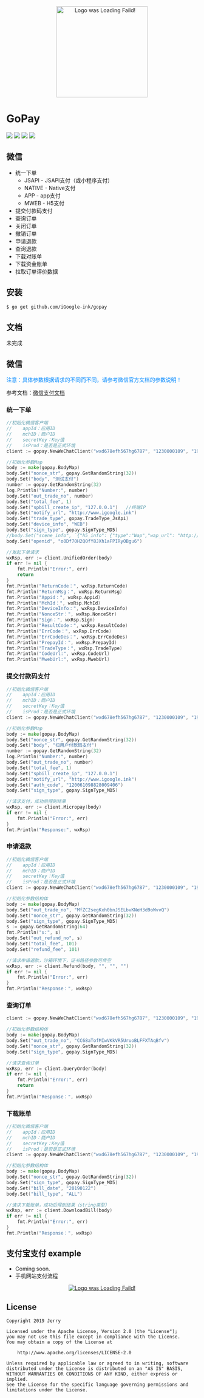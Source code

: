 
<div align=center><img width="240" height="240" alt="Logo was Loading Faild!" src="https://raw.githubusercontent.com/iGoogle-ink/gopay/master/logo.png"/></div>

# GoPay

<a href="https://www.igoogle.ink" target="_blank"><img src="https://img.shields.io/badge/Author-Jerry-blue.svg"/></a>
<a href="https://golang.org" target="_blank"><img src="https://img.shields.io/badge/Golang-1.11+-brightgreen.svg"/></a>
<img src="https://img.shields.io/badge/Build-passing-brightgreen.svg"/>
<a href="http://www.apache.org/licenses/LICENSE-2.0" target="_blank"><img src="https://img.shields.io/badge/License-Apache 2-blue.svg"/></a>

## 微信
* 统一下单
    * JSAPI - JSAPI支付（或小程序支付）
    * NATIVE - Native支付
    * APP - app支付
    * MWEB - H5支付
* 提交付款码支付
* 查询订单
* 关闭订单
* 撤销订单
* 申请退款
* 查询退款
* 下载对账单
* 下载资金账单
* 拉取订单评价数据


## 安装

```bash
$ go get github.com/iGoogle-ink/gopay
```

## 文档

未完成

## 微信

<font color='#0088ff'>注意：具体参数根据请求的不同而不同，请参考微信官方文档的参数说明！</font>

参考文档：[微信支付文档](https://pay.weixin.qq.com/wiki/doc/api/index.html)


### 统一下单
```go
//初始化微信客户端
//    appId：应用ID
//    mchID：商户ID
//    secretKey：Key值
//    isProd：是否是正式环境
client := gopay.NewWeChatClient("wxd678efh567hg6787", "1230000109", "192006250b4c09247ec02edce69f6a2d", false)

//初始化参数Map
body := make(gopay.BodyMap)
body.Set("nonce_str", gopay.GetRandomString(32))
body.Set("body", "测试支付")
number := gopay.GetRandomString(32)
log.Println("Number:", number)
body.Set("out_trade_no", number)
body.Set("total_fee", 1)
body.Set("spbill_create_ip", "127.0.0.1")   //终端IP
body.Set("notify_url", "http://www.igoogle.ink")
body.Set("trade_type", gopay.TradeType_JsApi)
body.Set("device_info", "WEB")
body.Set("sign_type", gopay.SignType_MD5)
//body.Set("scene_info", `{"h5_info": {"type":"Wap","wap_url": "http://www.igoogle.ink","wap_name": "测试支付"}}`)
body.Set("openid", "o0Df70H2Q0fY8JXh1aFPIRyOBgu6")

//发起下单请求
wxRsp, err := client.UnifiedOrder(body)
if err != nil {
	fmt.Println("Error:", err)
	return
}
fmt.Println("ReturnCode：", wxRsp.ReturnCode)
fmt.Println("ReturnMsg：", wxRsp.ReturnMsg)
fmt.Println("Appid：", wxRsp.Appid)
fmt.Println("MchId：", wxRsp.MchId)
fmt.Println("DeviceInfo：", wxRsp.DeviceInfo)
fmt.Println("NonceStr：", wxRsp.NonceStr)
fmt.Println("Sign：", wxRsp.Sign)
fmt.Println("ResultCode：", wxRsp.ResultCode)
fmt.Println("ErrCode：", wxRsp.ErrCode)
fmt.Println("ErrCodeDes：", wxRsp.ErrCodeDes)
fmt.Println("PrepayId：", wxRsp.PrepayId)
fmt.Println("TradeType：", wxRsp.TradeType)
fmt.Println("CodeUrl:", wxRsp.CodeUrl)
fmt.Println("MwebUrl:", wxRsp.MwebUrl)
```

### 提交付款码支付
```go
//初始化微信客户端
//    appId：应用ID
//    mchID：商户ID
//    secretKey：Key值
//    isProd：是否是正式环境
client := gopay.NewWeChatClient("wxd678efh567hg6787", "1230000109", "192006250b4c09247ec02edce69f6a2d", false)

//初始化参数Map
body := make(gopay.BodyMap)
body.Set("nonce_str", gopay.GetRandomString(32))
body.Set("body", "扫用户付款码支付")
number := gopay.GetRandomString(32)
log.Println("Number:", number)
body.Set("out_trade_no", number)
body.Set("total_fee", 1)
body.Set("spbill_create_ip", "127.0.0.1")
body.Set("notify_url", "http://www.igoogle.ink")
body.Set("auth_code", "120061098828009406")
body.Set("sign_type", gopay.SignType_MD5)

//请求支付，成功后得到结果
wxRsp, err := client.Micropay(body)
if err != nil {
	fmt.Println("Error:", err)
}
fmt.Println("Response:", wxRsp)
```

### 申请退款
```go
//初始化微信客户端
//    appId：应用ID
//    mchID：商户ID
//    secretKey：Key值
//    isProd：是否是正式环境
client := gopay.NewWeChatClient("wxd678efh567hg6787", "1230000109", "192006250b4c09247ec02edce69f6a2d", false)

//初始化参数结构体
body := make(gopay.BodyMap)
body.Set("out_trade_no", "MfZC2segKxh0bnJSELbvKNeH3d9oWvvQ")
body.Set("nonce_str", gopay.GetRandomString(32))
body.Set("sign_type", gopay.SignType_MD5)
s := gopay.GetRandomString(64)
fmt.Println("s:", s)
body.Set("out_refund_no", s)
body.Set("total_fee", 101)
body.Set("refund_fee", 101)

//请求申请退款，沙箱环境下，证书路径参数可传空
wxRsp, err := client.Refund(body, "", "", "")
if err != nil {
	fmt.Println("Error:", err)
}
fmt.Println("Response：", wxRsp)
```

### 查询订单
```go
client := gopay.NewWeChatClient("wxd678efh567hg6787", "1230000109", "192006250b4c09247ec02edce69f6a2d", false)

//初始化参数结构体
body := make(gopay.BodyMap)
body.Set("out_trade_no", "CC68aTofMIwVKkVR5UruoBLFFXTAqBfv")
body.Set("nonce_str", gopay.GetRandomString(32))
body.Set("sign_type", gopay.SignType_MD5)

//请求查询订单
wxRsp, err := client.QueryOrder(body)
if err != nil {
	fmt.Println("Error:", err)
	return
}
fmt.Println("Response：", wxRsp)
```

### 下载账单
```go
//初始化微信客户端
//    appId：应用ID
//    mchID：商户ID
//    secretKey：Key值
//    isProd：是否是正式环境
client := gopay.NewWeChatClient("wxd678efh567hg6787", "1230000109", "192006250b4c09247ec02edce69f6a2d", false)

//初始化参数结构体
body := make(gopay.BodyMap)
body.Set("nonce_str", gopay.GetRandomString(32))
body.Set("sign_type", gopay.SignType_MD5)
body.Set("bill_date", "20190122")
body.Set("bill_type", "ALL")

//请求下载账单，成功后得到结果（string类型）
wxRsp, err := client.DownloadBill(body)
if err != nil {
	fmt.Println("Error:", err)
}
fmt.Println("Response：", wxRsp)
```

## 支付宝支付 example

* Coming soon.
* 手机网站支付流程
<div align=center><a href="https://docs.open.alipay.com/203/105285" target="_blank"><img alt="Logo was Loading Faild!" src="https://raw.githubusercontent.com/iGoogle-ink/gopay/master/alipay.jpg"/></a></div>

## License
```
Copyright 2019 Jerry

Licensed under the Apache License, Version 2.0 (the "License");
you may not use this file except in compliance with the License.
You may obtain a copy of the License at

    http://www.apache.org/licenses/LICENSE-2.0

Unless required by applicable law or agreed to in writing, software
distributed under the License is distributed on an "AS IS" BASIS,
WITHOUT WARRANTIES OR CONDITIONS OF ANY KIND, either express or implied.
See the License for the specific language governing permissions and
limitations under the License.
```